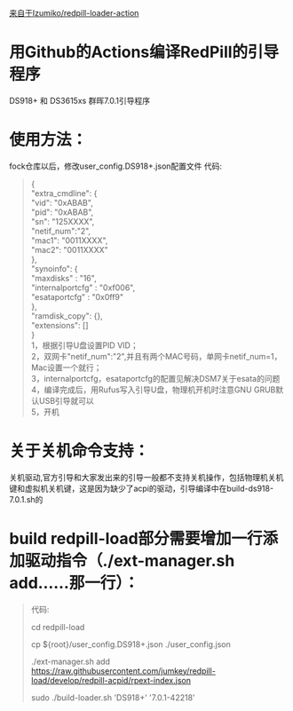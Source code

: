 [来自于Izumiko/redpill-loader-action](https://github.com/Izumiko/redpill-loader-action)

# 用Github的Actions编译RedPill的引导程序

DS918+ 和 DS3615xs 群晖7.0.1引导程序

# 使用方法：
fock仓库以后，修改user_config.DS918+.json配置文件
代码:

>{  
>  "extra_cmdline": {  
>    "vid": "0xABAB",  
>    "pid": "0xABAB",  
>    "sn": "125XXXX",  
>    "netif_num":"2",  
>    "mac1": "0011XXXX",  
>    "mac2": "0011XXXX"  
>    },  
>    "synoinfo": {  
>    "maxdisks" : "16",  
>    "internalportcfg" : "0xf006",  
>    "esataportcfg" : "0x0ff9"  
>    },  
>    "ramdisk_copy": {},  
>    "extensions": []  
>}   
1，根据引导U盘设置PID VID；  
2，双网卡"netif_num":"2",并且有两个MAC号码，单网卡netif_num=1，Mac设置一个就行；  
3，internalportcfg，esataportcfg的配置见解决DSM7关于esata的问题  
4，编译完成后，用Rufus写入引导U盘，物理机开机时注意GNU GRUB默认USB引导就可以  
5，开机  

# 关于关机命令支持：
关机驱动,官方引导和大家发出来的引导一般都不支持关机操作，包括物理机关机键和虚拟机关机键，这是因为缺少了acpi的驱动，引导编译中在build-ds918-7.0.1.sh的
# build redpill-load部分需要增加一行添加驱动指令（./ext-manager.sh add……那一行）：
>  代码:
>  
>  cd redpill-load
>  
>  cp ${root}/user_config.DS918+.json ./user_config.json
>  
>  ./ext-manager.sh add https://raw.githubusercontent.com/jumkey/redpill-load/develop/redpill-acpid/rpext-index.json
>  
>  sudo ./build-loader.sh 'DS918+' '7.0.1-42218'
>   
